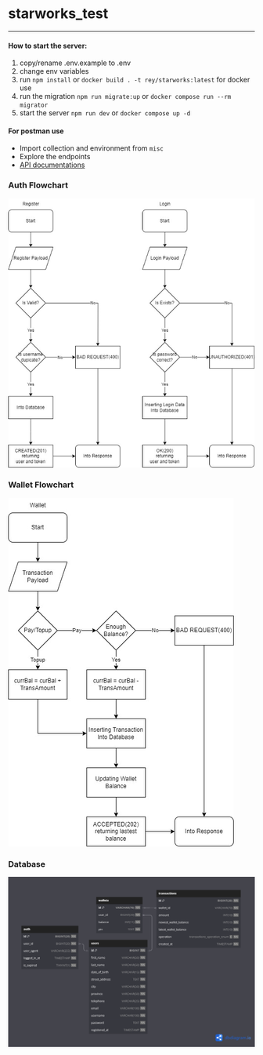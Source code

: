 # starworks_test
---
#### How to start the server:
1. copy/rename .env.example to .env
2. change env variables
3. run `npm install` or `docker build . -t rey/starworks:latest` for docker use
4. run the migration `npm run migrate:up` or `docker compose run --rm migrator`
5. start the server `npm run dev` or `docker compose up -d`

#### For postman use
- Import collection and environment from `misc`
- Explore the endpoints
- [API documentations](https://documenter.getpostman.com/view/8272746/2s9YRB3CJT)
### Auth Flowchart
![Auth Flowchart](./misc/flowchart_auth.jpg)

### Wallet Flowchart
![Wallet Flowchart](./misc/flowchart_wallet.jpg)

### Database
![Database Diagram](./misc/database.png)
